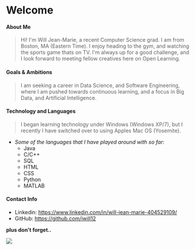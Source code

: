 # Welcome #

#### About Me

> Hi! I'm Will Jean-Marie, a recent Computer Science grad. I am from Boston, MA (Eastern Time). 
> I enjoy heading to the gym, and watching the sports game thats on TV. 
> I'm always up for a good challenge, and I look forward to meeting fellow creatives here on Open Learning.

#### Goals & Ambitions

> I am seeking a career in Data Science, and Software Engineering, where I am pushed towards continuous learning, and a focus in Big Data, and Artificial Intelligence.

#### Technology and Languages

> I began learning technology under Windows (Windows XP/7), but I recently I have switched over to using Apples Mac OS (Yosemite).

- *Some of the languages that I have played around with so far:*
  * Java
  * C/C++
  * SQL
  * HTML
  * CSS
  * Python
  * MATLAB

#### Contact Info

* Linkedin: https://www.linkedin.com/in/will-jean-marie-404529109/
* GitHub: https://github.com/jwill12

**plus don't forget..**

<img src= "https://www.boston.com/wp-content/uploads/2015/02/04600558.jpg"/>
